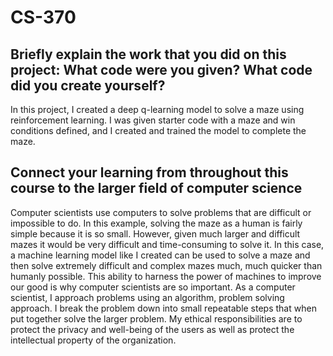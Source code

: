 # CS-370

## Briefly explain the work that you did on this project: What code were you given? What code did you create yourself?

In this project, I created a deep q-learning model to solve a maze using reinforcement learning. I was given starter code with a maze and win conditions defined, and I created and trained the model to complete the maze.

## Connect your learning from throughout this course to the larger field of computer science

Computer scientists use computers to solve problems that are difficult or impossible to do. In this example, solving the maze as a human is fairly simple because it is so small. However, given much larger and difficult mazes it would be very difficult and time-consuming to solve it. In this case, a machine learning model like I created can be used to solve a maze and then solve extremely difficult and complex mazes much, much quicker than humanly possible. This ability to harness the power of machines to improve our good is why computer scientists are so important. As a computer scientist, I approach problems using an algorithm, problem solving approach. I break the problem down into small repeatable steps that when put together solve the larger problem. My ethical responsibilities are to protect the privacy and well-being of the users as well as protect the intellectual property of the organization.
